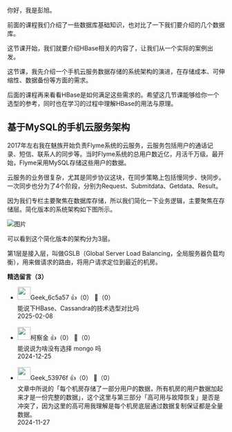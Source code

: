 你好，我是彭旭。

前面的课程我们介绍了一些数据库基础知识，也对比了一下我们要介绍的几个数据库。

这节课开始，我们就要介绍HBase相关的内容了，让我们从一个实际的案例出发。

这节课，我先介绍一个手机云服务数据存储的系统架构的演进，在存储成本、可伸缩性、数据备份等方面的需求。

后面的课程再来看看HBase是如何满足这些需求的。希望这几节课能够给你一个选型的参考，同时也在学习的过程中理解HBase的用法与原理。

## 基于MySQL的手机云服务架构

2017年左右我在魅族开始负责Flyme系统的云服务，云服务包括用户的通话记录、短信、联系人的同步等。当时Flyme系统的总用户数近亿，月活千万级。最开始，Flyme采用MySQL存储这些用户的数据。

云服务的业务很复杂，尤其是同步协议这块，在同步策略上包括慢同步、快同步。一次同步也分为了4个阶段，分别为Request、Submitdata、Getdata、Result。

因为我们专栏主要聚焦在数据库存储，所以我们简化一下业务逻辑，主要聚焦在存储层。简化版本的系统架构如下图所示。

![图片](https://static001.geekbang.org/resource/image/c8/d4/c8d9bb3ca7e1f393aa2bebda2e39d3d4.png?wh=3240x2414)

可以看到这个简化版本的架构分为3层。

第1层是接入层，叫做GSLB（Global Server Load Balancing，全局服务器负载均衡），用来做请求的路由，将用户请求定位到最近的机房。
<div><strong>精选留言（3）</strong></div><ul>
<li><img src="https://static001.geekbang.org/account/avatar/00/27/98/25/c9d4b4d8.jpg" width="30px"><span>Geek_6c5a57</span> 👍（0） 💬（0）<div>能说下HBase、Cassandra的技术选型对比吗</div>2025-02-08</li><br/><li><img src="https://static001.geekbang.org/account/avatar/00/11/04/0d/3dc5683a.jpg" width="30px"><span>柯察金</span> 👍（0） 💬（0）<div>能说说为啥没有选择 mongo 吗</div>2024-12-25</li><br/><li><img src="" width="30px"><span>Geek_53976f</span> 👍（0） 💬（0）<div>文章中所说的「每个机房存储了一部分用户的数据，所有机房的用户数据加起来才是一份完整的数据」，这个这里与第三部分「高可用与故障恢复」是否是冲突了，因为这里的高可用我理解是每个机房底层通过数据复制保证都是全量数据。</div>2024-11-27</li><br/>
</ul>